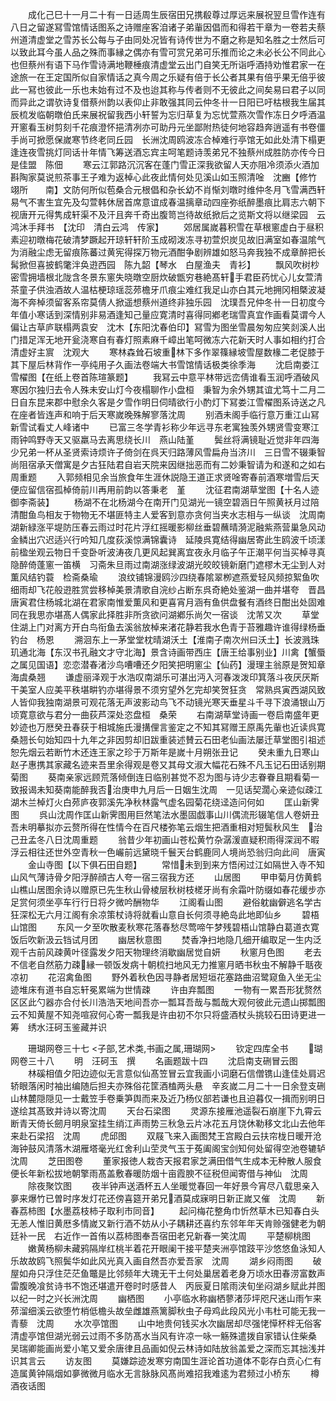 <!-- { "loadSidebar": true } -->
　　成化己巳十一月二十有一日适周生辰宿田兄携殽尊过厚远来展祝翌旦雪作连有八日之留遂冩雪馆情话图系之诗赠座客洎诸子弟軰因倡而和得若干章为一卷若夫蔡州道清虚堂之雪苏长公每与子由同处况皆有诗传世为不磨之称是知名胜之士然后可以致此耳今虽人品之殊而事縁之偶亦有雪可赏兄弟可乐推而论之未必长公不同此心也但蔡州有语下马作雪诗满地鞭棰痕清虚堂云出门自笑无所诣呼酒持劝惟君家一在途旅一在王定国所似自家情话之真今周之乐疑有倍于长公者其果有倍乎果无倍乎彼此一冩也彼此一乐也未始有过不及也迨其称与传者则不无彼此之间矣易曰君子以同而异此之谓欤诗复借蔡州韵以表仰止非敢强其同云仲冬卄一日阳已吁枯根我生届其辰梳发临朝暾伯氏来展祝留我西小轩誓为忘归草复为忘忧萱燕次雪作冻日夕呼酒温开窻看玉树剪刻千花痕澄怀挹清冽亦可助丹元坐鄙附热徒何地容趋奔逍遥有书卷僵手尚可掀愿保嵗寒节终老同丘园　长洲沈周鸥波冻合棹难行亭馆无如此处清下榻更逢连夜雪挑灯同话卄年情飞筹送酒忘宾主呵笔题诗羡弟兄不独蔡州成胜防亦传今日是佳盟　陈佃
　　寒云江郭路沉沉客在蓬门雪正深我欲留人天亦阻冷须添火酒加斟陶家莫说煎茶事王子难为返棹心此夜此情何处见溪山如玉照清唫　沈豳【修竹　翊所　　南】文防何所似苞桑合元根倡和杂长幼不肖惭刘暾时维仲冬月飞雪满西轩易气不害生宜先及勾萱韩休居首席意谊成春温摛章动四座弥纸醉墨痕比肩志六朝下视唐开元得隽成轩渠不及汗且奔千奇出腹笥岂待故纸掀后之览斯文将以继梁园　云鸿沐手拜书　【沈印　清白云鸿　传家】
　　郊居属嵗暮积雪在草根窻虚白于昼积素迎初暾梅花破清梦蹶起开琼轩轩阶玉成砌泼冻寻初萱炽炭见故旧满室如春温隂气为消融尘虑无留痕陈蕃过黄宪得探万物元酒酣争剧辨雄如怒马奔我独不成章醉把长髯掀但喜披鹤氅泮奂逰西园　陈九韶【琴水　白屋渔夫　青衫】
　　飘风吹树杪密雪拥墙根北陇含冬景东窻失晓暾空厨炊破甑穷巷絶髙轩手君臣药忧心儿女萱清茶童子供浊酒故人温枯梗琼瑶蕊茒檐牙爪痕尘难红我足山亦白其元地拥冈相槩波凝海不奔棹须留客系帘莫倩人掀遥想蔡州道终非独乐园　沈璞吾兄仲冬卄一日初度今年值小寒话到深情别非易酒逢知己量应寛清时喜得同鄕老瑞雪真宜作画看莫谓今人偏让古草庐联榻两袁安　沈木【东阳沈春伯印】冩雪为图坐雪晨匆匆应笑剡溪人出门措足浑无地开瓮浇寒自有春灯照素麻千嶂出笔呵微冻六花新天时人事如相约打合清虚好主賔　沈观大
　　寒林森耸石坡重林下多作翠篠縁坡雪屋数椽二老促膝于其下屋后林背作一亭纯用子久画法卷端大书雪馆情话极类徐季海
　　沈启南娄江雪櫂图【在纸上卷首陈瑄篆题】
　　我冩云中意平林带远峦倩谁看玉润呼酒破风寒因尔独归去令人殊未安山灯今夜榻聊作小盘桓　秉智为余外甥其谊尤笃十二月二日自东昆来郡中慰余久客是夕雪作明日伺晴欲行小酌灯下冩娄江雪櫂图系诗送之凡在座者皆连声和响于后天寒嵗晚殊解寥落沈周
　　别酒未阁手临行意万重江山冩新雪试看丈人峰诸中
　　已富三冬学青衫称少年远寻东老寓独羡外甥贤雪变寒江雨钟鸣野寺天又驱羸马去离思绕长川　燕山陆堇
　　鬓丝将满镜耻近觉非年四海少兄弟一杯从圣贤索诗烦许子倚剑在呉天归路薄风雪扁舟当济川　三日雪不辍秉智尚阻宿承天僧寓是夕古狂陆君自岩天院来因继拙恶而有二妙秉智请为和遂和之如右周重题
　　入郭频相见余当旅食年生涯休説隐王道正求贤唫寄春前酒寒増雪后天便应留信宿孤棹倚前川再用前韵以答秉老　堇
　　沈征君南湖草堂图【十名人迹御李斋装】
　　杨湖不在北杨湖今在南开门见湖光一镜空碧涵日午照黄袄月过陪清酣鱼鸟相友于物物无不堪匪特主人爱客到意亦贪何当夹水志相与一纵谈　沈周南湖新緑涨平堤防压春云雨过时花片浮红摇暖影柳丝垂碧蘸晴漪泥融紫燕营巢急风动金鳞出穴迟适兴行吟知几度荻溪惊满锦囊诗　延陵呉寛结得幽居寄此生鸥波千顷漾前楹坐观云物日千变卧听波涛夜几更风起巽离宜夜永月临子午正潮平何当买棹寻真隐醉倚蓬窻一笛横　习斋朱旦雨过南湖涨绿波湖光皎皎镜新磨门遮樛木无尘到人对薫风结钓蓑　检斋桑瑜
　　浪纹铺锦漫鸥沙四绕春隂翠栁遮燕爱轻风频掠絮鱼吹细雨却飞花般逰胜赏尝移棹美景清歌自浣纱占断东呉奇絶处鉴湖一曲并堪夸　晋昌唐寅君住杨城北湖在君家南惟爱薫风和更喜宵月涵有鱼供盘餐有酒终日酣出处固难同在我思亦堪髙人偶家此择胜非所贪欲问湖鄕乐尚欠一宿谈　沈芾又次
　　草堂住湖上门对离方开白鸟衔鱼去溪翁放棹来渚花静若我水色青于苔雅趣许谁得绿杨垂钓台　杨恩
　　溯洄东上一茅堂堂枕晴湖沃土【淮南子南次州曰沃土】长波溅珠玑通北海【东汉书孔融文才守北海】景含诗画带西庄【唐王给事别业】川禽【蟹蜃之属见国语】恋恋潜春渚沙鸟嘈嘈还夕阳笑把明窻尘【仙药】漫理主翁原是贺知章　海虞桑翘
　　谦虚丽泽观于水浩叹南湖乐可湛出沔入河春泼泼印箕落斗夜厌厌斯干美室人应美平秩堪畊钓亦堪得景不须穷望外乞完却笑贺狂贪　常熟呉寅西湖风致人皆仰我独南湖景可观花落无声波影动鸟飞不动镜光寒天垂星斗千寻下浪涌银山万顷寛意欲与君分一曲荻芦深处恣盘桓　桑荣
　　右南湖草堂诗画一卷启南盛年更妙迹也万厯癸丑春获于相城施氏漫搆俚言鉴定之不知其冩赠王原禹先軰也近读呉寛桑翘长句始知四十九年之非因剪却旧跋重装述賛云石田老仙画法屡迁草堂图引祖述恕先烟云若断竹木还连王家之珍于万斯年是嵗十月朔张丑记
　　癸未重九日寒山赵子惠携其家藏名迹来吾里余得观是卷又其母文淑大幅花石殊不凡玉记石田话别期菊图
　　葵南亲家远顾荒落倾倒连日临别甚觉不忍为图与诗少志眷眷且期看菊一致报谒未知葵南能醉我否治庚申九月后一日姻生沈周　一见话契濶心亲迹似疎江湖木兰棹灯火白茒庐夜郭溪先净秋林露气虚名园菊花绕迳造问何如
　　匡山新霁图
　　呉山沈周作匡山新霁图用巨然笔法水墨固戯事山川偶流形辍笔信人卷妍丑吾未明摹拟亦云赘所得在性情今在百尺楼弥笔云烟生把酒重相对短鬓秋风生　治己丑孟冬八日沈周重题
　　翁昔少年初画山苍松黄竹杂潺湲直疑积雨得深润不暇浮云相往还世外空青秋一色巗前远黛晓千鬟天台鹤鹿同人境尚恐翁归向此间　唐寅
　　金山寺图【以下俱石田自题】
　　常惜未到到来方悟闲过江如隔世入寺不知山风气薄诗骨夕阳浮醉顔古人夸一宿三宿我方还
　　山居图
　　甲申菊月仿黄鹤山樵山居图余诗以赠原已先生秋山骨棱层秋树枝槎牙尚有余霜叶防缀如春花缓步亦足赏何须坐亭车行行日将夕微吟酬物华
　　江阁看山图
　　避俗躭幽僻逃名学古狂深松无六月江阁有余凉策杖诗将就看山意自长何须寻絶岛此地即仙乡
　　碧梧山馆图
　　东风一夕至吹散麦秋寒花落春愁尽莺啼午梦残碧梧山馆静白葛道衣寛饭后吹新汲云铛试月团
　　幽居秋意图
　　焚香净扫地隐几细开编取足一生内泛观千古前风疎黄叶径露发夕阳天物理终消歇幽居觉自妍
　　秋窻月色图
　　老去不信老自然筋力疎縁一顿饭发病十朝梳扫地风无力推窻月晒书秋虫不解静千聒夜凉初
　　花沼禽鱼图
　　野外着秋色因寻静者居短垣花塞路曲沼鹭窥鱼入坐无尘迹堆床有道书自忘轩冕累端为世情疎
　　许由弃瓢图
　　一物有一累吾形犹赘然区区此勺器亦合付长川浩浩天地间吾亦一瓢耳吾哉与瓢哉大观何彼此元遗山掷瓢图云不知黄屋不知尧喧寂何心寄一瓢我是许由初不尔只将盛酒杖头挑较石田诗更进一筹　绣水汪砢玉鉴藏并识




　　珊瑚网卷三十七
<子部,艺术类,书画之属,珊瑚网>
　　钦定四库全书
　　瑚网卷三十八
　　明　汪砢玉　撰
　　名画题跋十四
　　沈启南支硎冒云图
　　林磎相值夕阳边迹似无言意似仙髙笠冒云宜我画小词磨石信僧镌山逢佳处肩迟轿眼落闲时袖出编随后担夫亦殊俗花筐酒榼两头悬　辛亥嵗二月二十一日余登支硎山林麓隠隠见一士戴笠手卷乗笋舆而来及近乃杨仪部若谦也且迫暮仅一揖而别明日遂绘其髙致并诗以寄沈周
　　天台石梁图
　　灵源东接雁池遥裂石崩崖下九霄云断青天倚长劒月明泉室挂生绡江声雨势三秋急云片冰花五月饶休勒移文北山去他年来赴石梁招　沈周
　　虎邱图
　　双屐飞来入画图梵王宫殿白云扶帘栊日暖开沧海钟鼓风清落木湖雁塔毫光红舍利山茔灵气玉于菟阖阁宝剑知何处留得空池卷辘轳　沈周
　　芝田图卷
　　董家报徳人栽杏天报君家芝满田借气生成本无种散人服食便长年新松拔地朝擎雨髙盖敷春暖防烟十亩霞腴不征税但闻寄借与神仙　沈周
　　除夜聚饮图
　　夜半钟声送酒杯五人坐暖觉春回一年好景今宵尽八载思亲入夣来爆竹已曽时序发灯花还傍喜筵开弟兄酒莫成寐明日新正嵗又催　沈周
　　新春荔柿图【水墨荔枝柿子取利市同音】
　　起问梅花整角巾忻然草木已知春白头无恙人惟旧黄厯多情嵗又新行酒不妨从小子耦耕还喜约东邻年年天肯赊强健老为朝廷补一民　右近作一首侑以荔柿图奉吾宿田老兄新春一笑沈周
　　平楚柳桃图
　　嫩黄杨柳未藏鸦隔岸红桃半着花开眼阑干接平楚夹洲亭馆跂平沙悠悠鱼泳知人乐故故鸥飞照鬓华如此风光真入画自然吾亦爱吾家　沈周
　　湖乡闷雨图
　　破屋如舟只浮住茫茫鱼鼈是比邻频年大瑰无干土何处巢居着老身万顷水田春涝富数声雷腹晚飡贫诗书不饱还堪遣开卷时时感昔人　丙辰夏日隂雨浃旬坐闷湖乡赋此并图以纪一时之兴长洲沈周
　　幽栖图
　　小亭临水称幽栖蓼渚莎坪咫尺迷山雨乍来茒溜细溪云欲堕竹梢低檐头故垒雌雄燕篱脚秋虫子母鸡此段风光小韦杜可能无我一青藜　沈周
　　水次亭馆图
　　山中地贵何钱买水次幽居却尽强恅愺杯柈无俗客清虚亭馆但湖光弱云过雨不多防髙水当风有许凉一咏一觞殊遣拨自家错认住柴桑　吴瑞卿能画尚爱小笔又爱余唐律且品画如倪云林诗如陆放翁盖爱之深而忘其拙浅并识其言云
　　访友图
　　莫嫌踪迹发寒穷南国生涯论首功道体不彰存白贲心仁有造属黄钟隔烟如夣微微月临水无言脉脉风髙尚难招我难逺为君频过小桥东
　　樽酒夜话图
